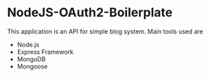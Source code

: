 # NodeJS-OAuth2-Boilerplate
This application is an API for simple blog system. Main tools used are
* Node.js
* Express Framework
* MongoDB
* Mongoose